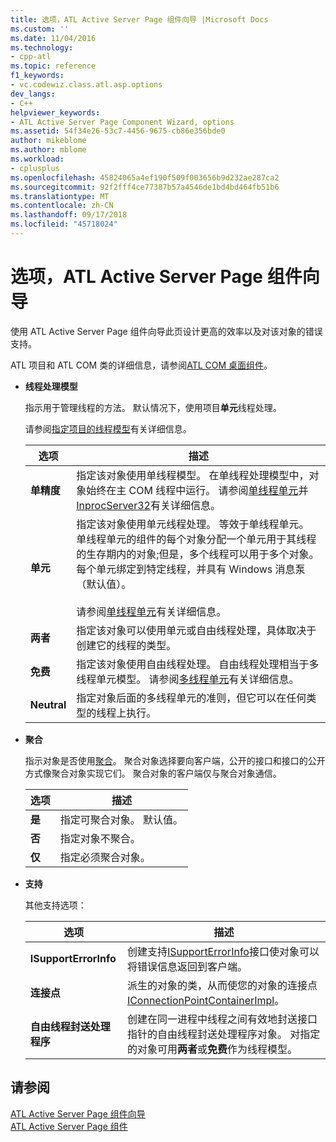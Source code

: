 ```yaml
---
title: 选项，ATL Active Server Page 组件向导 |Microsoft Docs
ms.custom: ''
ms.date: 11/04/2016
ms.technology:
- cpp-atl
ms.topic: reference
f1_keywords:
- vc.codewiz.class.atl.asp.options
dev_langs:
- C++
helpviewer_keywords:
- ATL Active Server Page Component Wizard, options
ms.assetid: 54f34e26-53c7-4456-9675-cb86e356bde0
author: mikeblome
ms.author: mblome
ms.workload:
- cplusplus
ms.openlocfilehash: 45824065a4ef190f509f003656b9d232ae287ca2
ms.sourcegitcommit: 92f2fff4ce77387b57a4546de1bd4bd464fb51b6
ms.translationtype: MT
ms.contentlocale: zh-CN
ms.lasthandoff: 09/17/2018
ms.locfileid: "45718024"
---
```

# <a name="options-atl-active-server-page-component-wizard"></a>选项，ATL Active Server Page 组件向导

使用 ATL Active Server Page 组件向导此页设计更高的效率以及对该对象的错误支持。

ATL 项目和 ATL COM 类的详细信息，请参阅[ATL COM 桌面组件](../../atl/atl-com-desktop-components.md)。

- **线程处理模型**

   指示用于管理线程的方法。 默认情况下，使用项目**单元**线程处理。

   请参阅[指定项目的线程模型](../../atl/specifying-the-threading-model-for-a-project-atl.md)有关详细信息。

   |选项|描述|
   |------------|-----------------|
   |**单精度**|指定该对象使用单线程模型。 在单线程处理模型中，对象始终在主 COM 线程中运行。 请参阅[单线程单元](/windows/desktop/com/single-threaded-apartments)并[InprocServer32](/windows/desktop/com/inprocserver32)有关详细信息。|
   |**单元**|指定该对象使用单元线程处理。 等效于单线程单元。 单线程单元的组件的每个对象分配一个单元用于其线程的生存期内的对象;但是，多个线程可以用于多个对象。 每个单元绑定到特定线程，并具有 Windows 消息泵 （默认值）。<br /><br /> 请参阅[单线程单元](/windows/desktop/com/single-threaded-apartments)有关详细信息。|
   |**两者**|指定该对象可以使用单元或自由线程处理，具体取决于创建它的线程的类型。|
   |**免费**|指定该对象使用自由线程处理。 自由线程处理相当于多线程单元模型。 请参阅[多线程单元](/windows/desktop/com/multithreaded-apartments)有关详细信息。|
   |**Neutral**|指定对象后面的多线程单元的准则，但它可以在任何类型的线程上执行。|

- **聚合**

   指示对象是否使用[聚合](/windows/desktop/com/aggregation)。 聚合对象选择要向客户端，公开的接口和接口的公开方式像聚合对象实现它们。 聚合对象的客户端仅与聚合对象通信。

   |选项|描述|
   |------------|-----------------|
   |**是**|指定可聚合对象。 默认值。|
   |**否**|指定对象不聚合。|
   |**仅**|指定必须聚合对象。|

- **支持**

   其他支持选项：

   |选项|描述|
   |------------|-----------------|
   |**ISupportErrorInfo**|创建支持[ISupportErrorInfo](../../atl/reference/isupporterrorinfoimpl-class.md)接口使对象可以将错误信息返回到客户端。|
   |**连接点**|派生的对象的类，从而使您的对象的连接点[IConnectionPointContainerImpl](../../atl/reference/iconnectionpointcontainerimpl-class.md)。|
   |**自由线程封送处理程序**|创建在同一进程中线程之间有效地封送接口指针的自由线程封送处理程序对象。 对指定的对象可用**两者**或**免费**作为线程模型。|

## <a name="see-also"></a>请参阅

[ATL Active Server Page 组件向导](../../atl/reference/atl-active-server-page-component-wizard.md)   
[ATL Active Server Page 组件](../../atl/reference/adding-an-atl-active-server-page-component.md)

